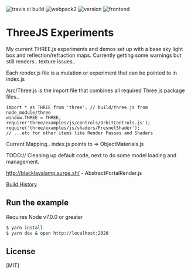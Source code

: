 ![travis ci build](https://travis-ci.org/pjkarlik/ThreeExperiments.svg?branch=master)
![webpack2](https://img.shields.io/badge/webpack-2.0-brightgreen.svg) ![version](https://img.shields.io/badge/version-0.1.0-yellow.svg) ![frontend](https://img.shields.io/badge/webgl-GLSL-blue.svg)

# ThreeJS Experiments

  My current THREE.js experiments and demos set up with a base sky light box and reflection/refraction maps. Currently getting some warnings but still renders.. texture issues..

  Each render.js file is a mutation or experiment that can be pointed to in index.js

  /src/Three.js is the import file that combines all required Three.js package files..

  ```
  import * as THREE from 'three'; // build/three.js from node_module/three
  window.THREE = THREE;
  require('three/examples/js/controls/OrbitControls.js');
  require('three/examples/js/shaders/FresnelShader');
  // ...etc for other items like Render Passes and Shaders
  ```

  Current Mapping..
  index.js points to => ObjectMaterials.js


  TODO:// Cleaning up default code, next to do some model loading and management.

  http://blacklavalamp.surge.sh/ - AbstractPortalRender.js

[Build History](https://travis-ci.org/pjkarlik/ThreeExperiments/)

## Run the example
  Requires Node v7.0.0 or greater

```bash
$ yarn install
$ yarn dev & open http://localhost:2020
```

## License

[MIT]
